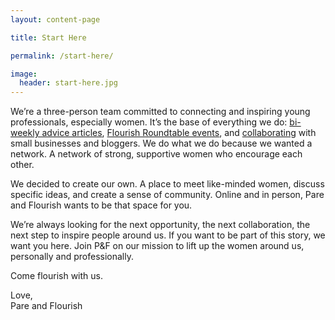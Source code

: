 ```yaml
---
layout: content-page

title: Start Here

permalink: /start-here/

image:
  header: start-here.jpg
---
```


We’re a three-person team committed to connecting and inspiring young professionals, especially women. It’s the base of everything we do: [bi-weekly advice articles](/#latest-blogs), [Flourish Roundtable events](/events), and [collaborating](/lets-collaborate) with small businesses and bloggers. We do what we do because we wanted a network. A network of strong, supportive women who encourage each other. 

We decided to create our own. A place to meet like-minded women, discuss specific ideas, and create a sense of community. Online and in person, Pare and Flourish wants to be that space for you. 

We’re always looking for the next opportunity, the next collaboration, the next step to inspire people around us. If you want to be part of this story, we want you here. Join P&F on our mission to lift up the women around us, personally and professionally. 

Come flourish with us.

Love,  
Pare and Flourish